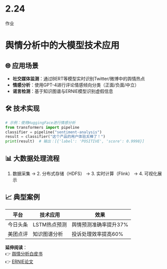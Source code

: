 # 2.24
作业
# 舆情分析中的大模型技术应用

## 🌐 应用场景
- **社交媒体监测**：通过BERT等模型实时识别Twitter/微博中的舆情热点
- **情感分析**：使用GPT-4进行评论情感倾向分类（正面/负面/中立）
- **谣言检测**：基于知识图谱与ERNIE模型识别虚假信息

## 🛠️ 技术实现
```python
# 示例：使用HuggingFace进行情感分析
from transformers import pipeline
classifier = pipeline("sentiment-analysis")
result = classifier("这个产品的用户体验太棒了！")
print(result)  # 输出：[{'label': 'POSITIVE', 'score': 0.9998}]
```

## 📊 大数据处理流程
1. 数据采集 → 2. 分布式存储（HDFS） → 3. 实时计算（Flink） → 4. 可视化展示

## 📈 典型案例
| 平台 | 技术应用 | 效果 |
|------|---------|------|
| 今日头条 | LSTM热点预测 | 舆情预测准确率提升37% |
| 美团点评 | 知识图谱分析 | 投诉处理效率提高60% |

**延伸阅读**：  
👉 [舆情分析白皮书](https://example.com)  
👉 [ERNIE论文](https://arxiv.org/abs/1904.09223)

